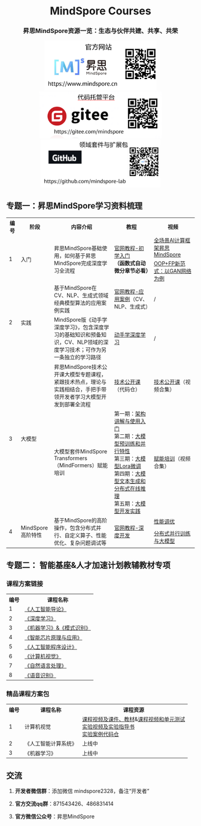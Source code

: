 

<div align='center'>
 
  <h1>MindSpore Courses</h1>

  <h3>
    昇思MindSpore资源一览：生态与伙伴共建、共享、共荣
  </h3>

  <a href="https://www.mindspore.cn/">
    <img alt="mindspore-website" src="./官方网站.png" width="300">
  </a>
  <a href="https://gitee.com/mindspore">
    <img alt="mindspore-gitee" src="./代码托管平台.png" width="330">
  </a>
  <a href="https://github.com/mindspore-lab">
    <img alt="mindspore-lab" src="./领域套件与扩展包.png" width="320">
  </a>
</div>




## 专题一：昇思MindSpore学习资料梳理


<table>
  <col style="width:50px">
  <col style="width:100px">
  <col style="width:300px">
  <col style="width:300px">
  <col style="width:250px">
  <tr>
      <th>编号</th>
      <th>阶段</th>
      <th>内容介绍</th>
      <th>教程</th>
      <th>视频</th>
  </tr>
  <tr>
      <td rowspan="2">1</td>
      <td rowspan="2">入门</td>
      <td rowspan="2">昇思MindSpore基础使用，如何基于昇思MindSpore完成深度学习全流程</td>
      <td rowspan="2">
        <a href="https://www.mindspore.cn/tutorials/zh-CN/r2.2/index.html">官网教程-初学入门</a><br><strong>（函数式自动微分章节必看）</strong>
      </td>
      <td>
        <a href="https://www.bilibili.com/video/BV16G4y1a7A8/?spm_id_from=333.999.0.0">全场景AI计算框架昇思MindSpore</a>
      </td>
  </tr>
  <tr>
    <td>
      <a href="https://www.bilibili.com/video/BV1sd4y1d76X/?spm_id_from=333.999.0.0">OOP+FP新范式：以GAN网络为例</a>
    </td>
  </tr>
  <tr>
    <td rowspan="2">2</td>
    <td rowspan="2">实践</td>
    <td>基于MindSpore在CV、NLP、生成式领域经典模型算法的应用案例实践</td>
    <td>
        <a href="https://www.mindspore.cn/tutorials/application/zh-CN/r2.2/index.html">官网教程-应用案例</a>（CV、NLP、生成式）
    </td>
    <td>
      /
    </td>
  </tr>
  <tr>
    <td> MindSpore版《动手学深度学习》，包含深度学习的基础知识和预备知识，CV、NLP领域的深度学习技术；可作为另一条独立的学习路径</td>
    <td>
      <a href="https://openi.pcl.ac.cn/mindspore-courses/d2l-mindspore">动手学深度学习</a>
    </td>
    <td>
      /
    </td>
  </tr>
  <tr>
    <td rowspan="2">3</td>
    <td rowspan="2">大模型</td>
    <td>昇思MindSpore技术公开课大模型专题课程，紧跟技术热点，理论与实践相结合，手把手带领开发者学习大模型开发到部署全流程
    <td>
      <a href="https://github.com/mindspore-courses/step_into_llm">技术公开课</a>（代码仓）
    </td>
    <td>
      <a href="https://space.bilibili.com/526894060/channel/seriesdetail?sid=3293489">技术公开课</a>（视频合集）
    </td>
  </tr>
  <tr>
    <td>大模型套件MindSpore Transformers（MindFormers）赋能培训</td>
    <td>
      第一期：<a href="https://blog.csdn.net/Kenji_Shinji/article/details/133902411">架构讲解与使用入门</a><br>
      第二期：<a href="https://blog.csdn.net/Kenji_Shinji/article/details/133902503">大模型预训练和并行特性</a><br>
      第三期：<a href="https://blog.csdn.net/Kenji_Shinji/article/details/133902572">大模型Lora微调</a><br>
      第四期：<a href="https://blog.csdn.net/Kenji_Shinji/article/details/133902628">大模型文本生成和分布式在线推理</a><br>
      第五期：<a href="https://blog.csdn.net/Kenji_Shinji/article/details/133902659">大模型开发实践</a>
    </td>
    <td><a href="https://space.bilibili.com/526894060/channel/seriesdetail?sid=3699266">赋能培训</a>（视频合集）</td>
  </tr>
  <tr>
      <td rowspan="2">4</td>
      <td rowspan="2">MindSpore高阶特性</td>
      <td rowspan="2">基于MindSpore的高阶操作，包含分布式并行、自定义算子、性能优化、复杂问题调试等</td>
      <td rowspan="2">
        <a href="https://www.mindspore.cn/tutorials/experts/zh-CN/r2.2/index.html">官网教程-深度开发</a><br>
      </td>
      <td>
        <a href="https://www.bilibili.com/video/BV1h14y1b7e2/?spm_id_from=333.999.0.0">性能调优</a>
      </td>
  </tr>
  <tr>
    <td>
      <a href="https://www.bilibili.com/video/BV1MT411c761/?spm_id_from=333.999.0.0">分布式并行训练与大模型
    </td>
  </tr>
</table>

## 专题二： 智能基座&人才加速计划教辅教材专项

### 课程方案链接

<table>
  <tr>
    <th>编号</th>
    <th>课程名称</th>
  </tr>
  <tr>
    <td>1</td>
    <td>
      <a href= "https://edu.hicomputing.huawei.com/learn/courses-list/detail/1540025541640806402?l=L3_CUSTOMER">《人工智能导论》</a>
    </td>
  </tr>
  </tr>
  <tr>
    <td>2</td>
    <td>
      <a href= "https://edu.hicomputing.huawei.com/learn/courses-list/detail/1540025532916654082?l=L2_REGISTERED">《深度学习》</a>
    </td>
  </tr>
  <tr>
    <td>3</td>
    <td>
      <a href= "https://edu.hicomputing.huawei.com/learn/courses-list/detail/1540025532606275586?l=L3_CUSTOMER">《机器学习》&《模式识别》</a>
    </td>
  </tr>
  <tr>
    <td>4</td>
    <td>
      <a href= "https://edu.hicomputing.huawei.com/zh/learn/courses-list/detail/1540025534485323778?l=L3_CUSTOMER">《智能芯片原理与应用》</a>
    </td>
  </tr>
  <tr>
    <td>5</td>
    <td>
      <a href= "https://edu.hicomputing.huawei.com/learn/courses-list/detail/1540025533872955393?l=L3_CUSTOMER">《人工智能程序设计》</a>
    </td>
  </tr>
  <tr>
    <td>6</td>
    <td>
      <a href= "https://edu.hicomputing.huawei.com/learn/courses-list/detail/1540025533227032577?l=L3_CUSTOMER">《计算机视觉》</a>
    </td>
  </tr>
  <tr>
    <td>7</td>
    <td>
      <a href= "https://edu.hicomputing.huawei.com/learn/courses-list/detail/1540025534170750977?l=L3_CUSTOMER">《自然语言处理》</a>
    </td>
  </tr>
  <tr>
    <td>8</td>
    <td>
      <a href= "https://edu.hicomputing.huawei.com/learn/courses-list/detail/1540025534791507969?l=L3_CUSTOMER">《语音识别》</a>
    </td>
  </tr>
</table>


### 精品课程方案包

<table>
  <tr>
    <th>编号</th>
    <th>课程名称</th>
    <th>课程资源</th>
  </tr>
  <tr>
    <td>1</td>
    <td>计算机视觉</td>
    <td>
      <a href= "https://www.bilibili.com/video/BV1PK411y7dy/?spm_id_from=333.999.0.0">课程视频及课件、教材</a>&<a href= "https://hw.shixizhi.huawei.com/course/1390222376536522753/application-view?courseId=1615610001584369666&appId=493801773749334016&classId=&appType=1&status=&sxz-lang=zh_CN&tenantId=1390222376536522753">课程视频和单元测试</a><br>
      <a href= "https://openi.pcl.ac.cn/jiayu_neu/computer-vision-course-openi/src/branch/master/docs/tutorial.md">实验视频及实验指导书</a><br>
      <a href= "https://github.com/jiayuzhang128/computer-vision-course">实验案例代码仓</a><br>
    </td>
  </tr>
  </tr>
  <tr>
    <td>2</td>
    <td>《人工智能计算系统》</td>
    <td>上线中</td>
  </tr>
  <tr>
    <td>3</td>
    <td>《机器学习》</td>
    <td>上线中</td>
  </tr>
</table>


## 交流

1. **开发者微信群**：添加微信 mindspore2328，备注“开发者”

2. **官方交流qq群**：871543426、486831414

3. **官方微信公众号**：昇思MindSpore
